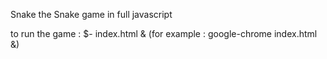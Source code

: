 Snake
the Snake game in full javascript

to run the game : $- <browser> index.html &
                  (for example : google-chrome index.html &)
